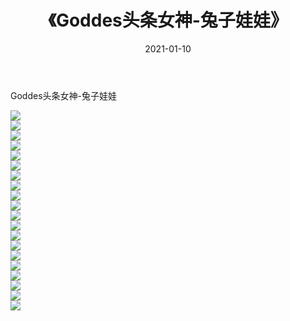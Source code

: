 ﻿---
layout: post
title:  《Goddes头条女神-兔子娃娃》
date:   2021-01-10
img: http://img.660000.xyz/Sharelink/网络美图/2021/Goddes头条女神-兔子娃娃/000.jpg
categories: [美女, 清纯, 唯美]
---

Goddes头条女神-兔子娃娃

  ![](http://img.660000.xyz/Sharelink/网络美图/2021/Goddes头条女神-兔子娃娃/001.jpg) <br> ![](http://img.660000.xyz/Sharelink/网络美图/2021/Goddes头条女神-兔子娃娃/002.jpg) <br> ![](http://img.660000.xyz/Sharelink/网络美图/2021/Goddes头条女神-兔子娃娃/003.jpg) <br> ![](http://img.660000.xyz/Sharelink/网络美图/2021/Goddes头条女神-兔子娃娃/004.jpg) <br> ![](http://img.660000.xyz/Sharelink/网络美图/2021/Goddes头条女神-兔子娃娃/005.jpg) <br> ![](http://img.660000.xyz/Sharelink/网络美图/2021/Goddes头条女神-兔子娃娃/006.jpg) <br> ![](http://img.660000.xyz/Sharelink/网络美图/2021/Goddes头条女神-兔子娃娃/007.jpg) <br> ![](http://img.660000.xyz/Sharelink/网络美图/2021/Goddes头条女神-兔子娃娃/008.jpg) <br> ![](http://img.660000.xyz/Sharelink/网络美图/2021/Goddes头条女神-兔子娃娃/009.jpg) <br> ![](http://img.660000.xyz/Sharelink/网络美图/2021/Goddes头条女神-兔子娃娃/010.jpg) <br> ![](http://img.660000.xyz/Sharelink/网络美图/2021/Goddes头条女神-兔子娃娃/011.jpg) <br> ![](http://img.660000.xyz/Sharelink/网络美图/2021/Goddes头条女神-兔子娃娃/012.jpg) <br> ![](http://img.660000.xyz/Sharelink/网络美图/2021/Goddes头条女神-兔子娃娃/013.jpg) <br> ![](http://img.660000.xyz/Sharelink/网络美图/2021/Goddes头条女神-兔子娃娃/014.jpg) <br> ![](http://img.660000.xyz/Sharelink/网络美图/2021/Goddes头条女神-兔子娃娃/015.jpg) <br> ![](http://img.660000.xyz/Sharelink/网络美图/2021/Goddes头条女神-兔子娃娃/016.jpg) <br> ![](http://img.660000.xyz/Sharelink/网络美图/2021/Goddes头条女神-兔子娃娃/017.jpg) <br> ![](http://img.660000.xyz/Sharelink/网络美图/2021/Goddes头条女神-兔子娃娃/018.jpg) <br> ![](http://img.660000.xyz/Sharelink/网络美图/2021/Goddes头条女神-兔子娃娃/019.jpg) <br> ![](http://img.660000.xyz/Sharelink/网络美图/2021/Goddes头条女神-兔子娃娃/020.jpg) <br>